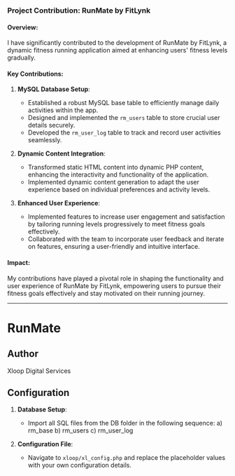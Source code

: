 ### Project Contribution: RunMate by FitLynk

#### Overview:
I have significantly contributed to the development of RunMate by FitLynk, a dynamic fitness running application aimed at enhancing users' fitness levels gradually.

#### Key Contributions:
1. **MySQL Database Setup**:
    - Established a robust MySQL base table to efficiently manage daily activities within the app.
    - Designed and implemented the `rm_users` table to store crucial user details securely.
    - Developed the `rm_user_log` table to track and record user activities seamlessly.

2. **Dynamic Content Integration**:
    - Transformed static HTML content into dynamic PHP content, enhancing the interactivity and functionality of the application.
    - Implemented dynamic content generation to adapt the user experience based on individual preferences and activity levels.

3. **Enhanced User Experience**:
    - Implemented features to increase user engagement and satisfaction by tailoring running levels progressively to meet fitness goals effectively.
    - Collaborated with the team to incorporate user feedback and iterate on features, ensuring a user-friendly and intuitive interface.

#### Impact:
My contributions have played a pivotal role in shaping the functionality and user experience of RunMate by FitLynk, empowering users to pursue their fitness goals effectively and stay motivated on their running journey.

---

# RunMate

## Author 
Xloop Digital Services

## Configuration
1. **Database Setup**:
   - Import all SQL files from the DB folder in the following sequence:
      a) rm_base
      b) rm_users
      c) rm_user_log

2. **Configuration File**:
   - Navigate to `xloop/xl_config.php` and replace the placeholder values with your own configuration details.

